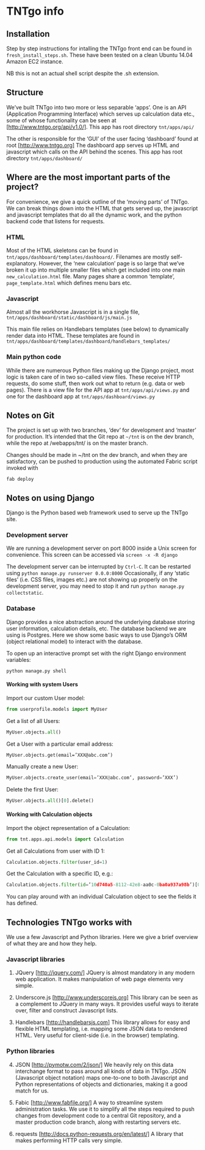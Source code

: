 TNTgo info
==========

Installation
------------

Step by step instructions for intalling the TNTgo front end can be found in `fresh_install_steps.sh`. 
These have been tested on a clean Ubuntu 14.04 Amazon EC2 instance. 

NB this is not an actual shell script despite the .sh extension.

Structure
---------

We’ve built TNTgo into two more or less separable ‘apps’. One is an API 
(Application Programming Interface) which serves up calculation data etc., 
some of whose functionality can be seen at [http://www.tntgo.org/api/v1.0/]. 
This app has root directory `tnt/apps/api/`

The other is responsible for the ‘GUI’ of the user facing ‘dashboard’ found at root [http://www.tntgo.org] 
The dashboard app serves up HTML and javascript which calls on the API behind the 
scenes. 
This app has root directory `tnt/apps/dashboard/`

Where are the most important parts of the project?
--------------------------------------------------
For convenience, we give a quick outline of the ‘moving parts’ of TNTgo. 
We can break things down into the HTML that gets served up, the javascript and javascript templates 
that do all the dynamic work, and the python backend code that listens for requests. 

### HTML
Most of the HTML skeletons can be found in `tnt/apps/dashboard/templates/dashboard/`. 
Filenames are mostly self-explanatory. 
However, the ‘new calculation’ page is so large that we’ve broken it up into multiple smaller files
which get included into one main `new_calculation.html` file. 
Many pages share a common ‘template’, `page_template.html` which defines menu bars etc. 

### Javascript
Almost all the workhorse Javascript is in a single file, 
`tnt/apps/dashboard/static/dashboard/js/main.js`

This main file relies on Handlebars templates (see below) to dynamically render data into HTML. 
These templates are found in `tnt/apps/dashboard/templates/dashboard/handlebars_templates/`

### Main python code
While there are numerous Python files making up the Django project, most logic is taken care of in
two so-called view files. These receive HTTP requests, do some stuff, 
then work out what to return (e.g. data or web pages). 
There is a view file for the API app at `tnt/apps/api/views.py` and one for the dashboard app at 
`tnt/apps/dashboard/views.py`

Notes on Git
------------
The project is set up with two branches, ‘dev’ for development and ‘master’ for production. 
It’s intended that the Git repo at `~/tnt` is on the dev branch, while the repo at /webapps/tnt/ 
is on the master branch. 

Changes should be made in ~/tnt on the dev branch, and when they are satisfactory, can be 
pushed to production using the automated Fabric script invoked with
```
fab deploy
```

Notes on using Django
---------------------

Django is the Python based web framework used to serve up the TNTgo site. 

### Development server
We are running a development server on port 8000 inside a Unix screen for convenience. 
This screen can be accessed via `screen -x -R django`

The development server can be interrupted by `Ctrl-C`. 
It can be restarted using `python manage.py runserver 0.0.0:8000`
Occasionally, if any ‘static files’ (i.e. CSS files, images etc.) 
are not showing up properly on the development server, you may need to stop it and run 
`python manage.py collectstatic`.

### Database
Django provides a nice abstraction around the underlying database storing user information, 
calculation details, etc. The database backend we are using is Postgres. 
Here we show some basic ways to use Django’s ORM (object relational model) to 
interact with the database. 

To open up an interactive prompt set with the right Django environment variables: 
```
python manage.py shell
```

#### Working with system Users
Import our custom User model:
```python
from userprofile.models import MyUser
```
Get a list of all Users:
```python
MyUser.objects.all()
```
Get a User with a particular email address:
```
MyUser.objects.get(email=’XXX@abc.com’)
```
Manually create a new User:
```python
MyUser.objects.create_user(email=’XXX@abc.com’, password=’XXX’)
```
Delete the first User:
```python
MyUser.objects.all()[0].delete()
```
#### Working with Calculation objects
Import the object representation of a Calculation:
```python
from tnt.apps.api.models import Calculation
```
Get all Calculations from user with ID 1:
```python
Calculation.objects.filter(user_id=1)
```
Get the Calculation with a specific ID, e.g.:
```python
Calculation.objects.filter(id=’10d740a5-8112-42e8-aa0c-0ba0a937a98b’)[0]
```
You can play around with an individual Calculation object to see the fields it has defined. 

Technologies TNTgo works with
-----------------------------
We use a few Javascript and Python libraries. 
Here we give a brief overview of what they are and how they help. 

### Javascript libraries

1. JQuery [http://jquery.com/] JQuery is almost mandatory in any modern web application. 
It makes manipulation of web page elements very simple. 

2. Underscore.js [http://www.underscorejs.org] This library can be seen as a complement to JQuery in many ways.
It provides  useful ways to iterate over, filter and construct Javascript lists. 

3. Handlebars [http://handlebarsjs.com] This library allows for easy and flexible HTML templating, 
i.e. mapping some JSON data to rendered HTML. Very useful for client-side (i.e. in the browser)
templating. 

### Python libraries
4. JSON [http://pymotw.com/2/json/] We heavily rely on this data interchange format to pass around all kinds of data in TNTgo. 
JSON (Javascript object notation) maps one-to-one to both Javascript and Python representations of objects and dictionaries, 
making it a good match for us. 

5. Fabic [http://www.fabfile.org/] A way to streamline system administration tasks. 
We use it to simplify all the steps required to push changes from development code
to a central Git repository, and a master production code branch, along with restarting servers etc.

6. requests [http://docs.python-requests.org/en/latest/] A library that makes performing HTTP calls
very simple. 
